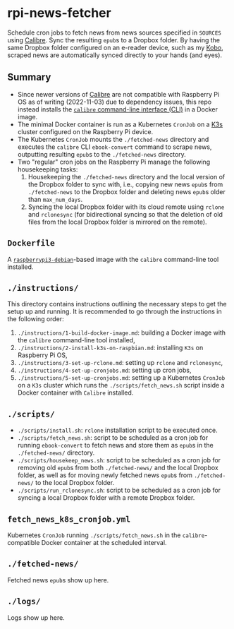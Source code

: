 # rpi-news-fetcher

Schedule cron jobs to fetch news from news sources specified in `SOURCES` using [Calibre](https://calibre-ebook.com/about). Sync the resulting `epub`s to a Dropbox folder. By having the same Dropbox folder configured on an e-reader device, such as my [Kobo](https://help.kobo.com/hc/en-us/articles/360032442774-Kobo-Libra-H2O), scraped news are automatically synced directly to your hands (and eyes).

## Summary

- Since newer versions of [Calibre](https://calibre-ebook.com/about) are not compatible with Raspberry Pi OS as of writing (2022-11-03) due to dependency issues, this repo instead installs the [`calibre` command-line interface (CLI)](https://manual.calibre-ebook.com/generated/en/cli-index.html) in a Docker image.
- The minimal Docker container is run as a Kubernetes `CronJob` on a [K3s](https://k3s.io/) cluster configured on the Raspberry Pi device.
- The Kubernetes `CronJob` mounts the `./fetched-news` directory and executes the `calibre` CLI `ebook-convert` command to scrape news, outputting resulting `epub`s to the `./fetched-news` directory.
- Two "regular" cron jobs on the Raspberry Pi manage the following housekeeping tasks:
    1. Housekeeping the `./fetched-news` directory and the local version of the Dropbox folder to sync with, i.e., copying new news `epub`s from `./fetched-news` to the Dropbox folder and deleting news `epub`s older than `max_num_days`.
    2. Syncing the local Dropbox folder with its cloud remote using `rclone` and `rclonesync` (for bidirectional syncing so that the deletion of old files from the local Dropbox folder is mirrored on the remote).

## `Dockerfile`

A [`raspberrypi3-debian`](https://hub.docker.com/r/balenalib/raspberrypi3-debian)-based image with the `calibre` command-line tool installed.

## `./instructions/`

This directory contains instructions outlining the necessary steps to get the setup up and running. It is recommended to go through the instructions in the following order:
1. `./instructions/1-build-docker-image.md`: building a Docker image with the `calibre` command-line tool installed,
2. `./instructions/2-install-k3s-on-raspbian.md`: installing `K3s` on Raspberry Pi OS,
3. `./instructions/3-set-up-rclone.md`: setting up `rclone` and `rclonesync`,
4. `./instructions/4-set-up-cronjobs.md`: setting up cron jobs,
5. `./instructions/5-set-up-cronjobs.md`: setting up a Kubernetes `CronJob` on a `K3s` cluster which runs the `./scripts/fetch_news.sh` script inside a Docker container with `Calibre` installed.

## `./scripts/`

- `./scripts/install.sh`: `rclone` installation script to be executed once.
- `./scripts/fetch_news.sh`: script to be scheduled as a cron job for running `ebook-convert` to fetch news and store them as `epub`s in the `./fetched-news/` directory.
- `./scripts/housekeep_news.sh`: script to be scheduled as a cron job for removing old `epub`s from both `./fetched-news/` and the local Dropbox folder, as well as for moving newly fetched news `epub`s from `./fetched-news/` to the local Dropbox folder.
- `./scripts/run_rclonesync.sh`: script to be scheduled as a cron job for syncing a local Dropbox folder with a remote Dropbox folder.

## `fetch_news_k8s_cronjob.yml`

Kubernetes `CronJob` running `./scripts/fetch_news.sh` in the `calibre`-compatible Docker container at the scheduled interval.

## `./fetched-news/`

Fetched news `epub`s show up here.

## `./logs/`

Logs show up here.